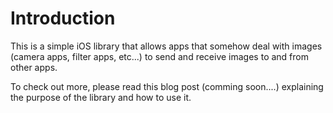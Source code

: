 # Introduction

This is a simple iOS library that allows apps that somehow deal with images (camera apps, filter apps, etc...) to send and receive images to and from other apps.

To check out more, please read this blog post (comming soon....) explaining the purpose of the library and how to use it.
